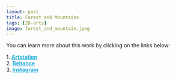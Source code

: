 ```yaml
---
layout: post 
title: Forest and Mountains
tags: [2D-arts]
image: forest_and_mountain.jpeg
---
```


<!--more-->

You can learn more about this work by clicking on the links below: <br/>

<div>
	1.
    <a href="https://www.artstation.com/artwork/JlWgkZ" target="_blank" style="font-weight: bold; color: #1CAAD9;">Artstation</a><br/>
	2.
	<a href="https://www.behance.net/gallery/84998411/Forest" target="_blank" style="font-weight: bold; color: #1CAAD9;">Behance</a><br/>	
	3.
	<a href="https://www.instagram.com/p/CCap2tbBEf8/" target="_blank" style="font-weight: bold; color: #1CAAD9;">Instagram</a><br/>	
</div>
